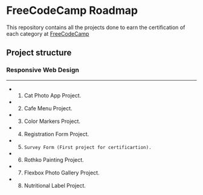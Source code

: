 # FreeCodeCamp Roadmap

This repository contains all the projects done to earn the certification of each category at [FreeCodeCamp](https://www.freecodecamp.org)

## Project structure

### Responsive Web Design

---

-   1. Cat Photo App Project.
-   2. Cafe Menu Project.
-   3. Color Markers Project.
-   4. Registration Form Project.
-   5. `Survey Form (First project for certificartion).`
-   6. Rothko Painting Project.
-   7. Flexbox Photo Gallery Project.
-   8. Nutritional Label Project.
